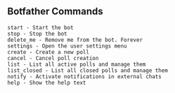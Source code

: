 ## Botfather Commands

    start - Start the bot
    stop - Stop the bot
    delete_me - Remove me from the bot. Forever
    settings - Open the user settings menu
    create - Create a new poll
    cancel - Cancel poll creation
    list - List all active polls and manage them
    list_closed - List all closed polls and manage them
    notify - Activate notifications in external chats
    help - Show the help text
